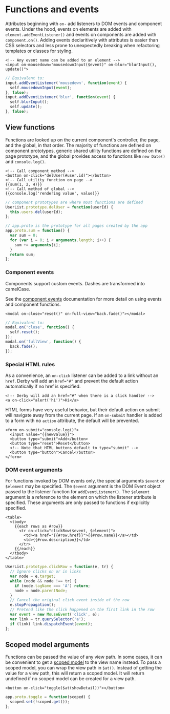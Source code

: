 # Functions and events

Attributes beginning with `on-` add listeners to DOM events and component events. Under the hood, events on elements are added with `element.addEventListener()` and events on components are added with `component.on()`. Adding events declaritively with attributes is easier than CSS selectors and less prone to unexpectedly breaking when refactoring templates or classes for styling.

```derby
<!-- Any event name can be added to an element -->
<input on-mousedown="mousedownInput($event)" on-blur="blurInput(), update()">
```

```js
// Equivalent to:
input.addEventListener('mousedown', function(event) {
  self.mousedownInput(event);
}, false);
input.addEventListener('blur', function(event) {
  self.blurInput();
  self.update();
}, false);
```

## View functions

Functions are looked up on the current component's controller, the page, and the global, in that order. The majority of functions are defined on component prototypes, generic shared utility functions are defined on the page prototype, and the global provides access to functions like `new Date()` and `console.log()`.

```derby
<!-- Call component method -->
<button on-click="delUser(#user.id)"></button>
<!-- Call utility function on page -->
{{sum(1, 2, 4)}}
<!-- Call method of global -->
{{console.log('rendering value', value)}}
```

```js
// component prototypes are where most functions are defined
UserList.prototype.delUser = function(userId) {
  this.users.del(userId);
};

// app.proto is the prototype for all pages created by the app
app.proto.sum = function() {
  var sum = 0;
  for (var i = 0; i < arguments.length; i++) {
    sum += arguments[i];
  }
  return sum;
};
```

### Component events
Components support custom events. Dashes are transformed into camelCase.

See the [component events](components/events) documentation for more detail on using events and component functions.
```derby
<modal on-close="reset()" on-full-view="back.fade()"></modal>
```

```js
// Equivalent to:
modal.on('close', function() {
  self.reset();
});
modal.on('fullView', function() {
  back.fade();
});
```


### Special HTML rules

As a convenience, an `on-click` listener can be added to a link without an `href`. Derby will add an `href="#"` and prevent the default action automatically if no href is specified.

```derby
<!-- Derby will add an href="#" when there is a click handler -->
<a on-click="alert('hi')">Hi</a>
```

HTML forms have very useful behavior, but their default action on submit will navigate away from the current page. If an `on-submit` handler is added to a form with no `action` attribute, the default will be prevented.

```derby
<form on-submit="console.log()">
  <input value="{{newValue}}">
  <button type="submit">Add</button>
  <button type="reset">Reset</button>
  <!-- Note that HTML buttons default to type="submit" -->
  <button type="button">Cancel</button>
</form>
```

### DOM event arguments

For functions invoked by DOM events only, the special arguments `$event` or `$element` may be specified. The `$event` argument is the DOM Event object passed to the listener function for `addEventListener()`. The `$element` argument is a reference to the element on which the listener attribute is specified. These arguments are only passed to functions if explicitly specified.

```derby
<table>
  <tbody>
    {{each rows as #row}}
      <tr on-click="clickRow($event, $element)">
        <td><a href="{{#row.href}}">{{#row.name}}</a></td>
        <td>{{#row.description}}</td>
      </tr>
    {{/each}}
  </tbody>
</table>
```

```js
UserList.prototype.clickRow = function(e, tr) {
  // Ignore clicks on or in links
  var node = e.target;
  while (node && node !== tr) {
    if (node.tagName === 'A') return;
    node = node.parentNode;
  }
  // Cancel the original click event inside of the row
  e.stopPropagation();
  // Pretend like the click happened on the first link in the row
  var event = new MouseEvent('click', e);
  var link = tr.querySelector('a');
  if (link) link.dispatchEvent(event);
};
```

## Scoped model arguments

Functions can be passed the value of any view path. In some cases, it can be convenient to get a [scoped model](../../models/paths#scoped-models) to the view name instead. To pass a scoped model, you can wrap the view path in `$at()`. Instead of getting the value for a view path, this will return a scoped model. It will return undefined if no scoped model can be created for a view path.

```derby
<button on-click="toggle($at(showDetail))"></button>
```

```js
app.proto.toggle = function(scoped) {
  scoped.set(!scoped.get());
};
```